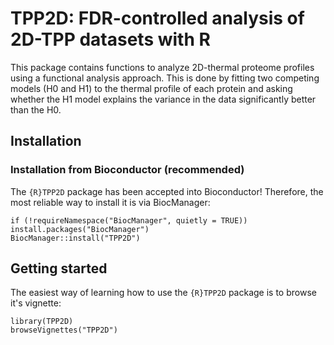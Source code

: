 # TPP2D: FDR-controlled analysis of 2D-TPP datasets with R

This package contains functions to analyze 2D-thermal proteome profiles using a functional analysis approach. This is done by fitting two competing models (H0 and H1) to the thermal profile of each protein and asking whether the H1 model explains the variance in the data significantly better than the H0.

## Installation

### Installation from Bioconductor (recommended)

The ```{R}TPP2D``` package has been accepted into Bioconductor! Therefore, the most reliable way to install it is via BiocManager:

```{R}
if (!requireNamespace("BiocManager", quietly = TRUE))
install.packages("BiocManager")
BiocManager::install("TPP2D")
```

## Getting started

The easiest way of learning how to use the ```{R}TPP2D``` package is to browse it's vignette:
```{R}
library(TPP2D)
browseVignettes("TPP2D")
```